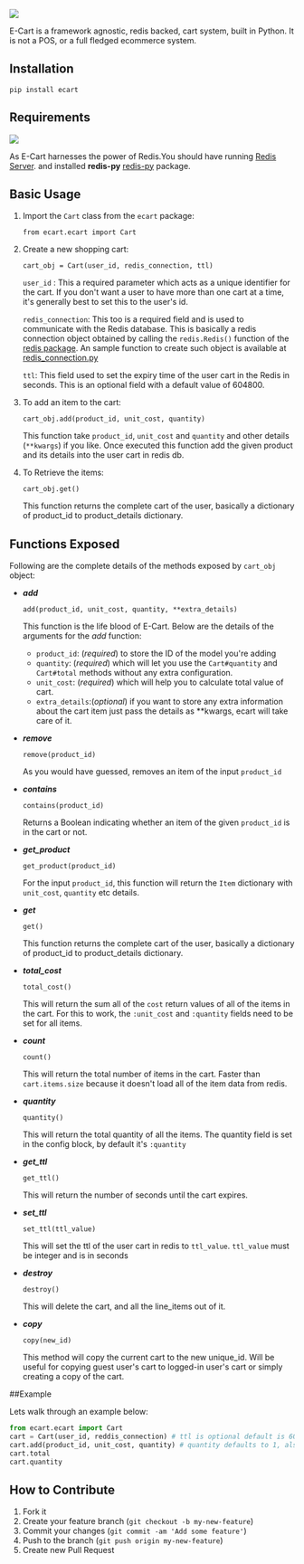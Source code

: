 ![](https://github.com/nimeshkverma/E-Cart/blob/master/images/ecart.png)

E-Cart is a framework agnostic, redis backed, cart system, built in Python.
It is not a POS, or a full fledged ecommerce system.

## Installation

    pip install ecart

## Requirements
![](https://github.com/nimeshkverma/E-Cart/blob/master/images/redis.png)

As E-Cart harnesses the power of Redis.You should have running [Redis Server](http://redis.io/topics/quickstart "Quickstart"). and installed **redis-py**  [redis-py](https://pypi.python.org/pypi/redis "Install") package.

## Basic Usage

1. Import the `Cart` class from the `ecart` package:

    `from ecart.ecart import Cart`

2. Create a new shopping cart:

    `cart_obj = Cart(user_id, redis_connection, ttl)`
    
    `user_id` : This a required parameter which acts as a unique identifier for the cart. If you don't want a user to have more than one cart at a time, it's generally best to set this to the user's id.
    
    `redis_connection`: This too is a required field and is used to communicate with the Redis database. This is basically a  redis connection object obtained by calling the `redis.Redis()` function of the [redis package](https://redis-py.readthedocs.io/en/latest/). An sample function to create such object is available at [redis_connection.py](https://github.com/nimeshkverma/ecart/blob/master/redis_connection.py)
    
    `ttl`: This field used to set the expiry time of the user cart in the Redis in seconds. This is an optional field with a default value of 604800.

3. To add an item to the cart:

    `cart_obj.add(product_id, unit_cost, quantity)`
    
    This function take `product_id`, `unit_cost` and `quantity` and other details (`**kwargs`) if you like. Once executed this function add the given product and its details into the user cart in redis db.
    
4. To Retrieve the items:

   `cart_obj.get()`

    This function returns the complete cart of the user, basically a dictionary of product_id to product_details dictionary.
    
## Functions Exposed

Following are the complete details of the methods exposed by `cart_obj` object:

- **_add_**

    `add(product_id, unit_cost, quantity, **extra_details)`

    This function is the life blood of E-Cart. Below are the details of the arguments for the *add* function:
    - `product_id`: (*required*) to store the ID of the model you're adding
    - `quantity`: (*required*) which will let you use the `Cart#quantity` and `Cart#total` methods without any extra configuration.
    - `unit_cost`: (*required*) which will help you to calculate total value of cart.
    - `extra_details`:(*optional*) if you want to store any extra information about the cart item just pass the details as **kwargs, ecart will take care of it. 

- **_remove_**
    
    `remove(product_id)`

    As you would have guessed, removes an item of the input `product_id`

- **_contains_**

    `contains(product_id)`
    
    Returns a Boolean indicating whether an item of the given `product_id` is in the cart or not.

- **_get_product_**

    `get_product(product_id)`
    
    For the input `product_id`, this function will return the `Item` dictionary with `unit_cost`, `quantity` etc details.

- **_get_**
    
    `get()`

    This function returns the complete cart of the user, basically a dictionary of product_id to product_details dictionary.

- **_total_cost_**

    `total_cost()`
    
    This will return the sum all of the `cost` return values of all of the items in the cart.  For this to work, the `:unit_cost` and `:quantity` fields need to be set for all items.

- **_count_**

    `count()`
    
    This will return the total number of items in the cart.  Faster than `cart.items.size` because it doesn't load all of the item data from redis.

- **_quantity_**

    `quantity()`
    
    This will return the total quantity of all the items.  The quantity field is set in the config block, by default it's `:quantity`

- **_get_ttl_**

    `get_ttl()`
    
    This will return the number of seconds until the cart expires.

- **_set_ttl_**

    `set_ttl(ttl_value)`
    
    This will set the ttl of the user cart in redis to `ttl_value`. `ttl_value` must be integer and is in seconds

- **_destroy_**

    `destroy()`
    
    This will delete the cart, and all the line_items out of it.

- **_copy_**

    `copy(new_id)`
    
    This method will copy the current cart to the new unique_id. Will be useful for copying guest user's cart to logged-in user's cart or simply creating a copy of the cart.

##Example

Lets walk through an example below:

```python
from ecart.ecart import Cart
cart = Cart(user_id, reddis_connection) # ttl is optional default is 604800
cart.add(product_id, unit_cost, quantity) # quantity defaults to 1, also you can pass optional dict(extra info)
cart.total
cart.quantity
```


## How to Contribute

1. Fork it
2. Create your feature branch (`git checkout -b my-new-feature`)
3. Commit your changes (`git commit -am 'Add some feature'`)
4. Push to the branch (`git push origin my-new-feature`)
5. Create new Pull Request
